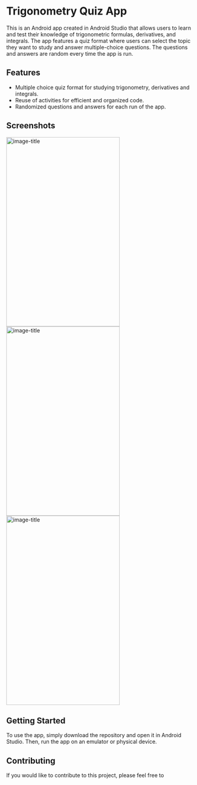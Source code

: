 # Trigonometry Quiz App

This is an Android app created in Android Studio that allows users to learn and test their knowledge of trigonometric formulas, derivatives, and integrals. The app features a quiz format where users can select the topic they want to study and answer multiple-choice questions. The questions and answers are random every time the app is run.

## Features
- Multiple choice quiz format for studying trigonometry, derivatives and integrals.
- Reuse of activities for efficient and organized code.
- Randomized questions and answers for each run of the app.

## Screenshots
<img src="https://user-images.githubusercontent.com/49831955/214163361-6f17e46e-cdeb-478a-8074-0a034a474dc7.jpg" alt="image-title" style="height: 500px; width: 300px;">
<img src="https://user-images.githubusercontent.com/49831955/214163384-6fe44bd7-c6ad-4405-a1b0-fb845307be7f.jpg" alt="image-title" style="height: 500px; width: 300px;">
<img src="https://user-images.githubusercontent.com/49831955/214163400-539d2767-6478-4162-889e-76e335f8ac06.jpg" alt="image-title" style="height: 500px; width: 300px;">


## Getting Started
To use the app, simply download the repository and open it in Android Studio. Then, run the app on an emulator or physical device.

## Contributing
If you would like to contribute to this project, please feel free to
